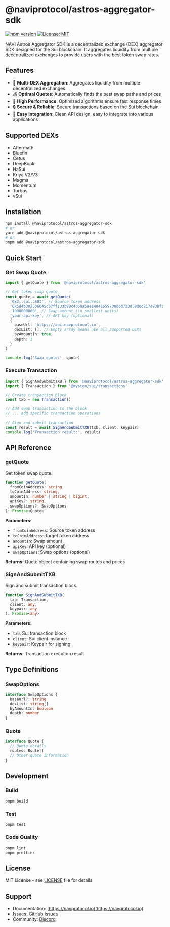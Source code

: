 # @naviprotocol/astros-aggregator-sdk

[![npm version](https://badge.fury.io/js/%40naviprotocol%2Fastros-aggregator-sdk.svg)](https://badge.fury.io/js/%40naviprotocol%2Fastros-aggregator-sdk)
[![License: MIT](https://img.shields.io/badge/License-MIT-yellow.svg)](https://opensource.org/licenses/MIT)

NAVI Astros Aggregator SDK is a decentralized exchange (DEX) aggregator SDK designed for the Sui blockchain. It aggregates liquidity from multiple decentralized exchanges to provide users with the best token swap rates.

## Features

- 🔄 **Multi-DEX Aggregation**: Aggregates liquidity from multiple decentralized exchanges
- 💰 **Optimal Quotes**: Automatically finds the best swap paths and prices
- 🚀 **High Performance**: Optimized algorithms ensure fast response times
- 🔒 **Secure & Reliable**: Secure transactions based on the Sui blockchain
- 📱 **Easy Integration**: Clean API design, easy to integrate into various applications

## Supported DEXs

- Aftermath
- Bluefin
- Cetus
- DeepBook
- HaSui
- Kriya V2/V3
- Magma
- Momentum
- Turbos
- vSui

## Installation

```bash
npm install @naviprotocol/astros-aggregator-sdk
# or
yarn add @naviprotocol/astros-aggregator-sdk
# or
pnpm add @naviprotocol/astros-aggregator-sdk
```

## Quick Start

### Get Swap Quote

```typescript
import { getQuote } from '@naviprotocol/astros-aggregator-sdk'

// Get token swap quote
const quote = await getQuote(
  '0x2::sui::SUI', // Source token address
  '0x5d4b302506645c37ff133b98c4b50a5ae14841659738d6d733d59d0d217a93bf::coin::COIN', // Target token address
  '1000000000', // Swap amount (in smallest units)
  'your-api-key', // API key (optional)
  {
    baseUrl: 'https://api.navprotocol.io',
    dexList: [], // Empty array means use all supported DEXs
    byAmountIn: true,
    depth: 3
  }
)

console.log('Swap quote:', quote)
```

### Execute Transaction

```typescript
import { SignAndSubmitTXB } from '@naviprotocol/astros-aggregator-sdk'
import { Transaction } from '@mysten/sui/transactions'

// Create transaction block
const txb = new Transaction()

// Add swap transaction to the block
// ... add specific transaction operations

// Sign and submit transaction
const result = await SignAndSubmitTXB(txb, client, keypair)
console.log('Transaction result:', result)
```

## API Reference

### getQuote

Get token swap quote.

```typescript
function getQuote(
  fromCoinAddress: string,
  toCoinAddress: string,
  amountIn: number | string | bigint,
  apiKey?: string,
  swapOptions?: SwapOptions
): Promise<Quote>
```

**Parameters:**
- `fromCoinAddress`: Source token address
- `toCoinAddress`: Target token address
- `amountIn`: Swap amount
- `apiKey`: API key (optional)
- `swapOptions`: Swap options (optional)

**Returns:** Quote object containing swap routes and prices

### SignAndSubmitTXB

Sign and submit transaction block.

```typescript
function SignAndSubmitTXB(
  txb: Transaction,
  client: any,
  keypair: any
): Promise<any>
```

**Parameters:**
- `txb`: Sui transaction block
- `client`: Sui client instance
- `keypair`: Keypair for signing

**Returns:** Transaction execution result

## Type Definitions

### SwapOptions

```typescript
interface SwapOptions {
  baseUrl?: string
  dexList: string[]
  byAmountIn: boolean
  depth: number
}
```

### Quote

```typescript
interface Quote {
  // Quote details
  routes: Route[]
  // Other quote information
}
```

## Development

### Build

```bash
pnpm build
```

### Test

```bash
pnpm test
```

### Code Quality

```bash
pnpm lint
pnpm prettier
```

## License

MIT License - see [LICENSE](../../LICENSE) file for details

## Support

- Documentation: [https://navprotocol.io](https://navprotocol.io)
- Issues: [GitHub Issues](https://github.com/naviprotocol/naviprotocol-monorepo/issues)
- Community: [Discord](https://discord.gg/naviprotocol)

